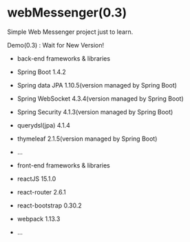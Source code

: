 # webMessenger(0.3)

Simple Web Messenger project just to learn.

Demo(0.3) : Wait for New Version!


* back-end frameworks & libraries
 * Spring Boot 1.4.2
 * Spring data JPA 1.10.5(version managed by Spring Boot)
 * Spring WebSocket 4.3.4(version managed by Spring Boot)
 * Spring Security 4.1.3(version managed by Spring Boot)
 * querydsl(jpa) 4.1.4
 * thymeleaf 2.1.5(version managed by Spring Boot)
 * ...
 
* front-end frameworks & libraries
 * reactJS 15.1.0
 * react-router 2.6.1
 * react-bootstrap 0.30.2
 * webpack 1.13.3
 * ...
